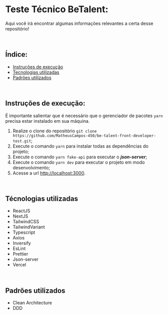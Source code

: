 # Teste Técnico BeTalent: 

Aqui você irá encontrar algumas informações relevantes a certa desse repositório!

<br>

## Índice:

- [Instruções de execução](#instruções-de-execução)
- [Tecnologias utilizadas](#tecnologias-utilizadas)
- [Padrões utilizados](#padrões-utilizados)

<br>

## Instruções de execução:

É importante salientar que é necessário que o gerenciador de pacotes ```yarn``` precisa estar instalado em sua máquina.

1. Realize o clone do repositório ```git clone https://github.com/MatheusCampos-450/be-talent-front-developer-test.git```;
2. Execute o comando ```yarn``` para instalar todas as dependências do projeto;
3. Execute o comando ```yarn fake-api``` para executar o _**json-server**_;
4. Execute o comando ```yarn dev``` para executar o projeto em modo desenvolvimento;
5. Acesse a url [http://localhost:3000](http://localhost:3000).
   
<br>

## Técnologias utilizadas

- ReactJS
- NextJS
- TailwindCSS
- TailwindVariant
- Typescript
- Axios
- Inversify
- EsLint
- Prettier
- Json-server
- Vercel

<br>

## Padrões utilizados

- Clean Architecture
- DDD
